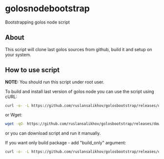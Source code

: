# golosnodebootstrap
Bootstrapping golos node script

## About

This script will clone last golos sources from github, build it and setup on your system.

## How to use script

**NOTE:** You should run this script under root user.

To build and install last version of golos node you can use the script using cURL:

```sh
curl -o- -L https://github.com/ruslansalikhov/golosbootstrap/releases/download/0.1.2/golosbootstrap.sh | bash
```

or Wget:

```sh
wget -qO- https://github.com/ruslansalikhov/golosbootstrap/releases/download/0.1.2/golosbootstrap.sh | bash
```

or you can download script and run it manually.

If you want only build package - add "build_only" argument:

```sh
curl -o- -L https://github.com/ruslansalikhov/golosbootstrap/releases/download/0.1.2/golosbootstrap.sh | bash -s -- build_only
```

